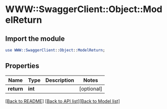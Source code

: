 # WWW::SwaggerClient::Object::ModelReturn

## Import the module
```perl
use WWW::SwaggerClient::Object::ModelReturn;
```

## Properties
Name | Type | Description | Notes
------------ | ------------- | ------------- | -------------
**return** | **int** |  | [optional] 

[[Back to README]](../README.md) [[Back to API list]](../README.md#documentation-for-api-endpoints)[[Back to Model list]](../README.md#documentation-for-models)


